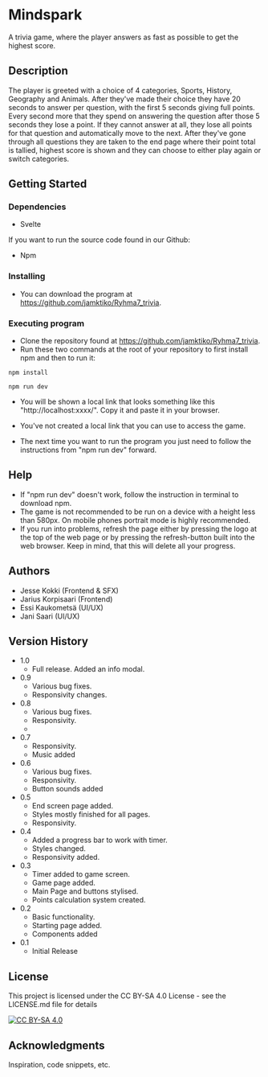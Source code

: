 # Mindspark

A trivia game, where the player answers as fast as possible to get the highest score.

## Description

The player is greeted with a choice of 4 categories, Sports, History, Geography and Animals. After they've made their choice they have 20 seconds to answer per question, with the first 5 seconds giving full points. Every second more that they spend on answering the question after those 5 seconds they lose a point. If they cannot answer at all, they lose all points for that question and automatically move to the next. After they've gone through all questions they are taken to the end page where their point total is tallied, highest score is shown and they can choose to either play again or switch categories.

## Getting Started

### Dependencies

- Svelte

If you want to run the source code found in our Github:
- Npm

### Installing

- You can download the program at https://github.com/jamktiko/Ryhma7_trivia.

### Executing program

- Clone the repository found at https://github.com/jamktiko/Ryhma7_trivia.
- Run these two commands at the root of your repository to first install npm and then to run it:
```
npm install
```
```
npm run dev
```
- You will be shown a local link that looks something like this "http://localhost:xxxx/". Copy it and paste it in your browser.
- You've not created a local link that you can use to access the game. 

- The next time you want to run the program you just need to follow the instructions from "npm run dev" forward.

## Help

- If "npm run dev" doesn't work, follow the instruction in terminal to download npm.
- The game is not recommended to be run on a device with a height less than 580px. On mobile phones portrait mode is highly recommended. 
- If you run into problems, refresh the page either by pressing the logo at the top of the web page or by pressing the refresh-button built into the web browser. Keep in mind, that this will delete all your progress.

## Authors

- Jesse Kokki (Frontend & SFX)
- Jarius Korpisaari (Frontend)
- Essi Kaukometsä (UI/UX)
- Jani Saari (UI/UX)

## Version History

- 1.0
  - Full release. Added an info modal.
- 0.9
  - Various bug fixes.
  - Responsivity changes.
- 0.8
  - Various bug fixes.
  - Responsivity.
  - 
- 0.7
  - Responsivity.
  - Music added 
- 0.6
  - Various bug fixes.
  - Responsivity.
  - Button sounds added
- 0.5
  - End screen page added. 
  - Styles mostly finished for all pages.
  - Responsivity.
- 0.4
  - Added a progress bar to work with timer. 
  - Styles changed. 
  - Responsivity added.
- 0.3
  - Timer added to game screen. 
  - Game page added. 
  - Main Page and buttons stylised.
  - Points calculation system created.
- 0.2
  - Basic functionality. 
  - Starting page added.
  - Components added
- 0.1
  - Initial Release

## License

This project is licensed under the CC BY-SA 4.0 License - see the LICENSE.md file for details

[![CC BY-SA 4.0][cc-by-sa-image]][cc-by-sa]

[cc-by-sa]: http://creativecommons.org/licenses/by-sa/4.0/
[cc-by-sa-image]: https://licensebuttons.net/l/by-sa/4.0/88x31.png

## Acknowledgments

Inspiration, code snippets, etc.
